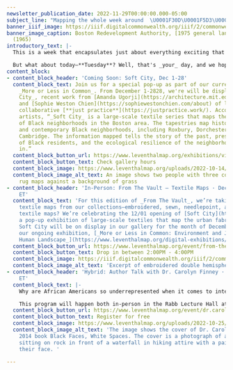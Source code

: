 ```yaml
---
newsletter_publication_date: 2022-11-29T00:00:00.000-05:00
subject_line: "Mapping the whole week around  \U0001F30D\U0001F5D3️\U0001F30F"
banner_iiif_image: https://iiif.digitalcommonwealth.org/iiif/2/commonwealth:bv73fh63t/214,4088,8032,3515/2000,/0/default.jpg
banner_image_caption: Boston Redevelopment Authority, [1975 general land use plan](https://collections.leventhalmap.org/search/commonwealth:6q185466n)
  (1965)
introductory_text: |-
  This is a week that encapsulates just about everything exciting that's happening at the Leventhal Center. On **Monday**, we had a group of excited seventh graders visiting for a lesson on Boston Over Time. On **Wednesday**, we'll be [presenting at MIT](https://www.leventhalmap.org/event/finer-geographies-using-photographs-and-maps-for-street-scale-urban-history/) about how street-scale maps open up new avenues of study for urban historians. On **Thursday**, the [_Soft City_ pop-up exhibition opens](https://www.leventhalmap.org/event/soft-city-opening/) in our free gallery at the Central Library. On **Friday**, our popular [From the Vault](https://www.leventhalmap.org/event/from-the-vault-2022-12-02/) drop-in series returns with a feature on textile maps. And on **Saturday**, we're welcoming [Dr. Carolyn Finney](https://www.leventhalmap.org/event/dr.carolyn-finney-black-faces-white-spaces-reimagining-the-relationship-of-african-americans-to-the-great-outdoors/) for a free public discussion about her book _Black Faces, White Spaces_.

  But what about today—**Tuesday**? Well, that's _your_ day, and we hope you'll participate in this year's Giving Tuesday by [supporting our mission](https://www.leventhalmap.org/donate/) with a gift of any size.
content_block:
- content_block_header: 'Coming Soon: Soft City, Dec 1-28'
  content_block_text: Join us for a special pop-up as part of our current exhibition
    _More or Less in Common_. From December 1-2828, we're will be displaying _Soft
    City_, recent work from [Amanda Ugorji](https://architecture.mit.edu/people/amanda-ugorji)
    and [Sophie Weston Chien](https://sophiewestonchien.com/about) of local design
    collaborative [**just practice**](https://justpractice.work/). According to the
    artists, “_Soft City_ is a large-scale textile series that maps the urban fabric
    of Black neighborhoods in the Boston area. The tapestries map historic (redlined)
    and contemporary Black neighborhoods, including Roxbury, Dorchester, and East
    Cambridge. The information mapped tells the story of the past, present and future
    of Black residents, and the ecological resilience of the neighborhoods they live
    in.”
  content_block_button_url: https://www.leventhalmap.org/exhibitions/visit/
  content_block_button_text: Check gallery hours
  content_block_image: https://www.leventhalmap.org/uploads/2022-10-14/siss4984.jpeg
  content_block_image_alt_text: An image shows two people with three colorful textile
    rug maps against a background of grass
- content_block_header: 'In-Person: From The Vault — Textile Maps · Dec 2, 2:00pm
    ET'
  content_block_text: 'For this edition of _From The Vault_, we’re taking a look at
    textile maps from our collections—embroidered, sewn, needlepoint, and more. Why
    textile maps? We’re celebrating the 12/01 opening of [Soft City](https://justpractice.work/),
    a pop-up exhibition of large-scale textiles that map the urban fabric of Boston.
    Soft City will be on display in our gallery for the month of December to accompany
    our ongoing exhibition, [_More or Less in Common: Environment and Justice in the
    Human Landscape_](https://www.leventhalmap.org/digital-exhibitions/more-or-less-in-common/).'
  content_block_button_url: https://www.leventhalmap.org/event/from-the-vault-2022-12-02/
  content_block_button_text: Drop in between 2:00PM - 4:00PM
  content_block_image: https://iiif.digitalcommonwealth.org/iiif/2/commonwealth:q524n639j/1034,163,4272,4123/2000,/0/default.jpg
  content_block_image_alt_text: 'Excerpt of embroidered double hemisphere map. '
- content_block_header: 'Hybrid: Author Talk with Dr. Carolyn Finney · Dec 3, 2:00pm
    ET'
  content_block_text: |-
    Why are African Americans so underrepresented when it comes to interest in nature, outdoor recreation, and environmentalism? Join storyteller, cultural geographer, and accidental environmentalist [Carolyn Finney, PhD](https://www.authorsoutside.com/carolyn-finney/) for a discussion that moves beyond the discourse of the environmental justice movement to examine how the natural environment has been understood, commodified, and represented by both white and black Americans. Dr. Finney and Boston Public Library President **David Leonard** will discuss Dr. Finney’s book **_Black Faces, White Spaces: Reimagining the Relationship of African Americans to the Great Outdoors_** (2014)**_._** After the conversation, there will be time for audience Q&A.

    This program will happen both in-person in the Rabb Lecture Hall at the Central Library in Copley Square as well as online over Zoom webinar.
  content_block_button_url: https://www.leventhalmap.org/event/dr.carolyn-finney-black-faces-white-spaces-reimagining-the-relationship-of-african-americans-to-the-great-outdoors/
  content_block_button_text: Register for free
  content_block_image: https://www.leventhalmap.org/uploads/2022-10-25/bfws_cover-scaled-copy.png
  content_block_image_alt_text: 'The image shows the cover of Dr. Carolyn Finney''s
    2014 book Black Faces, White Spaces. The cover is a photograph of a black person
    sitting on rock in front of a waterfall in hiking attire with a painting covering
    their face. '

---
```

